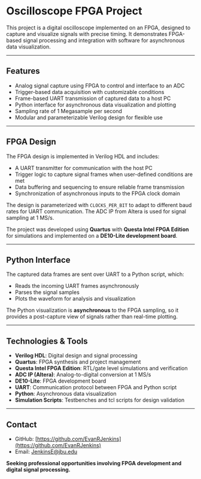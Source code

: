 # Oscilloscope FPGA Project

This project is a digital oscilloscope implemented on an FPGA, designed to capture and visualize signals with precise timing. It demonstrates FPGA-based signal processing and integration with software for asynchronous data visualization.

---

## Features

* Analog signal capture using FPGA to control and interface to an ADC
* Trigger-based data acquisition with customizable conditions
* Frame-based UART transmission of captured data to a host PC
* Python interface for asynchronous data visualization and plotting
* Sampling rate of 1 Megasample per second
* Modular and parameterizable Verilog design for flexible use

---

## FPGA Design

The FPGA design is implemented in Verilog HDL and includes:

* A UART transmitter for communication with the host PC
* Trigger logic to capture signal frames when user-defined conditions are met
* Data buffering and sequencing to ensure reliable frame transmission
* Synchronization of asynchronous inputs to the FPGA clock domain

The design is parameterized with `CLOCKS_PER_BIT` to adapt to different baud rates for UART communication. The ADC IP from Altera is used for signal sampling at 1 MS/s.

The project was developed using **Quartus** with **Questa Intel FPGA Edition** for simulations and implemented on a **DE10-Lite development board**.

---

## Python Interface

The captured data frames are sent over UART to a Python script, which:

* Reads the incoming UART frames asynchronously
* Parses the signal samples
* Plots the waveform for analysis and visualization

The Python visualization is **asynchronous** to the FPGA sampling, so it provides a post-capture view of signals rather than real-time plotting.

---

## Technologies & Tools

* **Verilog HDL**: Digital design and signal processing
* **Quartus**: FPGA synthesis and project management
* **Questa Intel FPGA Edition**: RTL/gate level simulations and verification
* **ADC IP (Altera)**: Analog-to-digital conversion at 1 MS/s
* **DE10-Lite**: FPGA development board
* **UART**: Communication protocol between FPGA and Python script
* **Python**: Asynchronous data visualization
* **Simulation Scripts**: Testbenches and tcl scripts for design validation

---

## Contact

* GitHub: [https://github.com/EvanRJenkins](https://github.com/EvanRJenkins)
* Email: [JenkinsE@jbu.edu](mailto:JenkinsE@jbu.edu)

**Seeking professional opportunities involving FPGA development and digital signal processing.**




